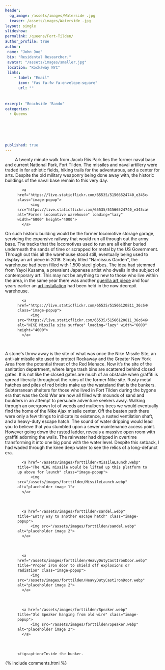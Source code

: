 ```yaml
---
header:
  og_image: /assets/images/Waterside .jpg
  teaser: /assets/images/Waterside .jpg
layout: single
slideshow:
permalink: /queens/Fort-Tilden/
author_profile: true
author: 
 name: "John Doe"
 bio: "Residental Researcher."
 avatar: "/assets/images/smaller.jpg"
 location: "Rockaway NYC"  
 links:
    - label: "Email"
      icon: "fas fa-fw fa-envelope-square"
      url: ""

      
excerpt: "Beachside 'Bando"      
categories:
  - Queens
  
  
  
 

published: true
---
```





















&emsp;&emsp; A twenty minute walk from Jacob Riis Park lies the former naval base and current National Park, Fort Tilden. The missiles and naval artillery were traded in for athletic fields, hiking trails for the adventurous, and a center for arts. Despite the old military weaponry being done away with, the historic buildings of the naval base remain to this very day.
<figure>
   
      <a href="https://live.staticflickr.com/65535/51566524740_e345ca6d20_o.jpg" class="image-popup">
          <img src="https://live.staticflickr.com/65535/51566524740_e345ca6d20_o.jpg" alt="Former locomotive warehouse" loading="lazy" width="6000" height="4000">
      </a>
   
 </figure>

  <p>On such historic building would be the former locomotive storage garage, servicing the expansive railway that would run all through out the army base. The tracks that the locomotives used to run are all either buried underneath the sands of time or scrapped for metal by the US Government. Through out this all the warehouse stood still, eventually being used to display an art piece in 2018. Simply titled "Narcissus Garden", the warehouse had been filled with 1,500 steel globes. The idea had stemmed from Yayoi Kusama, a prevalent Japanese artist who dwells in the subject of contemporary art. This may not be anything to new to those who live within the area, in the same year there was another <a href="https://untappedcities.com/2018/10/11/1500-gold-balls-turn-up-in-guerrilla-art-installation-at-abandoned-fort-tilden-in-queens">guerilla art piece</a> and four years earlier an <a href="https://ny.curbed.com/2014/7/31/10066414/fort-tilden-beach-reopens-to-a-changing-neighborhood">art installation</a> had been held in the now decrepit warehouse.<p>

 <figure>
   
      <a href="https://live.staticflickr.com/65535/51566120811_36c6466687_k.jpg" class="image-popup">
          <img src="https://live.staticflickr.com/65535/51566120811_36c6466687_k.jpg" alt="NIKE Missile site surface" loading="lazy" width="6000" height="4000">
      </a>
   
 </figure>

&emsp; <p>A stone's throw away is the site of what was once the Nike Missile Site, an anti-air missile site used to protect Rockaway and the Greater New York Area from the potential threat of the Red Menace. Now it’s the site of the sanitation department, where large trash bins are scattered behind closed gates. It is not like the closed gates are much of an obstacle when graffiti is spread liberally throughout the ruins of the former Nike site. Rusty metal hatches and piles of red bricks make up the wasteland that is the bunkers. Subterranean shelters for those who lived in Fort Tilden during the bygone era that was the Cold War are now all filled with mounds of sand and boulders in an attempt to persuade adventure seekers away. Walking through an overgrown lot of weeds and mulberry trees we would eventually find the home of the Nike Ajax missile center. Off the beaten path there were only a few things to indicate its existence, a rusted ventilation shaft, and a heavy-duty escape hatch. The sound of water dripping would lead you to believe that you stumbled upon a sewer maintenance access point. However going down the rusted ladder, reveals a massive open room with graffiti adorning the walls. The rainwater had dripped in overtime transforming it into one big pond with the water level. Despite this setback, I had waded through the knee deep water to see the relics of a long-defunct era.<p>

<figure class="third ">
  
    
      <a href="/assets/images/forttilden/MissileLaunch.webp" title="The NIKE missile would be lifted up this platform to up above for launch" class="image-popup">
          <img src="/assets/images/forttilden/MissileLaunch.webp" alt="placeholder image 1">
      </a>
    
  
    
      <a href="/assets/images/forttilden/sandel.webp" title="Entry way to another escape hatch" class="image-popup">
          <img src="/assets/images/forttilden/sandel.webp" alt="placeholder image 2">
      </a>
    
  
    
      <a href="/assets/images/forttilden/HeavyDutyCastIronDoor.webp" title="Proper iron door to shield off explosions or radiation" class="image-popup">
          <img src="/assets/images/forttilden/HeavyDutyCastIronDoor.webp" alt="placeholder image 2">
      </a>
    
  
    
      <a href="/assets/images/forttilden/Speaker.webp" title="Old Speaker hanging from old wire" class="image-popup">
          <img src="/assets/images/forttilden/Speaker.webp" alt="placeholder image 2">
      </a>
    
  
  
    <figcaption>Inside the bunker.
</figcaption>
  
</figure>




{% include comments.html %}





